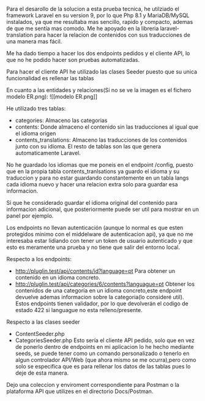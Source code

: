 Para el desarollo de la solucion a esta prueba tecnica, he utilziado el framework Laravel en su version 9, por lo que Php 8.1 y MariaDB/MySQL instalados, ya que me resultaba mas sencillo, rapido y compacto, ademas de que me sentía mas comodo.
Me he apoyado en la libreria laravel-translation para hacer la relacion de contenidos con sus traducciones de una manera mas fácil.

Me ha dado tiempo a hacer los dos endpoints pedidos y el cliente API, lo que no he podido hacer son pruebas automatizadas.

Para hacer el cliente API he utilizado las clases Seeder puesto que su unica funcionalidad es rellenar las tablas

En cuanto a las entidades y relaciones(Si no se ve la imagen es el fichero modelo ER.png):
![[modelo ER.png]]

He utilizado tres tablas:
- categories: Almaceno las categorias
- contents: Donde almaceno el contenido sin las traducciones al igual que el idioma origen
- contents_translations: Almaceno las traducciones de los contenidos junto con su idioma.
El resto de tablas son las que genera automaticamente Laravel.

No he guardado los idiomas que me poneis en el endpoint /config, puesto que en la propia tabla contents_tranlsations ya guardo el idioma y su traduccion
y para no estar guardando constantemente en un tabla langs cada idioma nuevo y hacer una relacion extra solo para guardar esa informacion.

Si que he considerado guardar el idioma original del contenido para informacion adicional, que posteriormente puede ser util para mostrar en un panel por ejemplo.

Los endpoints no llevan autenticación (aunque lo normal es que esten protegidos minimo con el middelware de autenticacion api), ya que no me interesaba estar lidiando con tener un token de usuario autenticado y que esto es meramente una prueba y no tiene que salir del entorno local.

Respecto a los endpoints:
- http://pluglin.test/api/contents/id?language=pt
Para obtener un contenido en un idioma concreto.
- http://pluglin.test/api/categories/6/contents?languague=pt
 Obtener los contenidos de una categoría en un idioma concreto,este endpoint devuelve ademas informacion sobre la categoria(lo consideré util).
Estos endpoints tienen validador, por lo que devolverán el codigo de estado 422 si languague no esta relleno/presente.

Respecto a las clases seeder
- ContentSeeder.php
- CategoriesSeeder.php
Esto sería el cliente API pedido, solo que en vez de ponerlo dentro de endpoints en mi aplicacion lo he hecho mediante seeds, se puede tener como un comando personalizado o tenerlo en algun controlador API/Web (que ahora mismo se me ocurra),pero como solo se especifica que es para rellenar los datos de las tablas pues lo deje de esta manera.

Dejo una coleccion y enviroment correspondiente para Postman o la plataforma API que utilizes en el directorio Docs/Postman.

